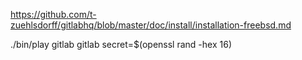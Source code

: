 https://github.com/t-zuehlsdorff/gitlabhq/blob/master/doc/install/installation-freebsd.md

./bin/play gitlab gitlab secret=$(openssl  rand -hex 16)
